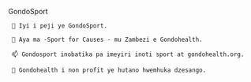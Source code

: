 GondoSport

     🔭 Iyi i peji ye GondoSport.

     🌱 Aya ma -Sport for Causes - mu Zambezi e Gondohealth.

     📫 Gondosport inobatika pa imeyiri inoti sport at gondohealth.org.

     🌱 Gondohealth i non profit ye hutano hwemhuka dzesango.
